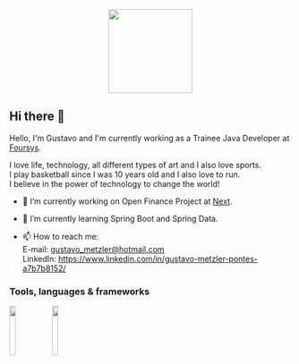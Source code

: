 <center><img width="150px" height="150px" src="https://avatars2.githubusercontent.com/u/46631890?s=460&u=c6f524f64140286d74cfc629297ae0168beaab4f&v=4">
</center>

## Hi there 👋
Hello, I'm Gustavo and I'm currently working as a Trainee Java Developer at [Foursys](https://www.foursys.com.br/). 

I love life, technology, all different types of art and I also love sports.<br>
I play basketball since I was 10 years old and I also love to run.<br>
I believe in the power of technology to change the world!<br>


- 🔭 I’m currently working on Open Finance Project at [Next](https://next.me/conta-next?gclid=CjwKCAjwz_WGBhA1EiwAUAxIcZR1kbPJuZCgFuaIlNF8jvMPFT1jYx69q9Pqvzdfh8FuCVvsYOPGRhoCEakQAvD_BwE).
- 🌱 I’m currently learning Spring Boot and Spring Data. 


- 📫 How to reach me: <br>
      E-mail: gustavo_metzler@hotmail.com<br>
      LinkedIn: https://www.linkedin.com/in/gustavo-metzler-pontes-a7b7b8152/


### Tools, languages & frameworks
<code><img width="15%" src="https://www.vectorlogo.zone/logos/java/java-ar21.svg"></code><code><img width="15%" src="https://www.vectorlogo.zone/logos/hibernate/hibernate-ar21.svg"></code>
